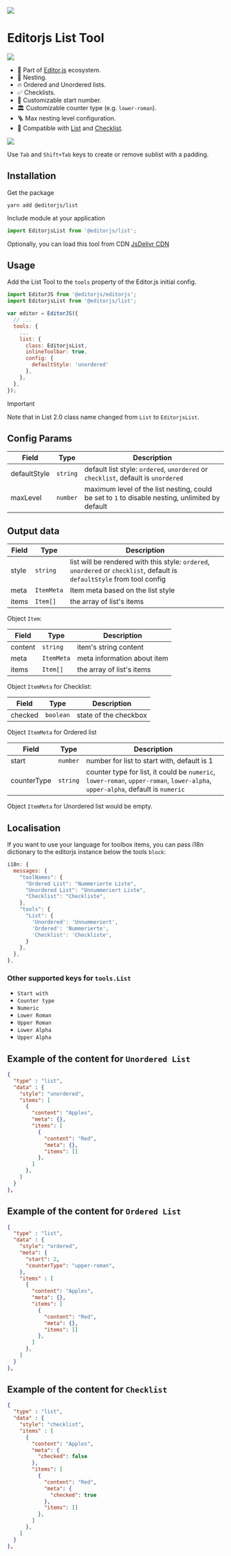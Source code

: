 ![](https://badgen.net/badge/Editor.js/v2.19.2/blue)

# Editorjs List Tool

![](assets/readme_image.png)

- 🤩 Part of [Editor.js](https://editorjs.io/) ecosystem.
- 📂 Nesting.
- 🔥 Ordered and Unordered lists.
- ✅ Checklists.
- 🔢 Customizable start number.
- 🏛️ Customizable counter type (e.g. `lower-roman`).
- 🪜 Max nesting level configuration.
- 📝 Compatible with [List](https://github.com/editor-js/list) and [Checklist](https://github.com/editor-js/checklist).

![](assets/demo.gif)

Use `Tab` and `Shift+Tab` keys to create or remove sublist with a padding.

## Installation

Get the package

```shell
yarn add @editorjs/list
```

Include module at your application

```javascript
import EditorjsList from '@editorjs/list';
```

Optionally, you can load this tool from CDN [JsDelivr CDN](https://cdn.jsdelivr.net/npm/@editorjs/list@2)

## Usage

Add the List Tool to the `tools` property of the Editor.js initial config.

```javascript
import EditorJS from '@editorjs/editorjs';
import EditorjsList from '@editorjs/list';

var editor = EditorJS({
  // ...
  tools: {
    ...
    list: {
      class: EditorjsList,
      inlineToolbar: true,
      config: {
        defaultStyle: 'unordered'
      },
    },
  },
});
```
> [!IMPORTANT]
> Note that in List 2.0 class name changed from `List` to `EditorjsList`.

## Config Params

| Field        | Type     | Description                                                    |
|--------------|----------|----------------------------------------------------------------|
| defaultStyle | `string` | default list style: `ordered`, `unordered` or `checklist`, default is `unordered` |
| maxLevel     | `number` | maximum level of the list nesting, could be set to `1` to disable nesting, unlimited by default |

## Output data

| Field             | Type      |  Description                                                                                                              |
| ----------------- | --------- | ------------------------------------------------------------------------------------------------------------------------- |
| style             | `string`  |  list will be rendered with this style: `ordered`, `unordered` or `checklist`, default is `defaultStyle` from tool config |
| meta              | `ItemMeta`|  Item meta based on the list style                                                                                         |
| items             | `Item[]`  |  the array of list's items                                                                                                |

Object `Item`:

| Field   | Type       | Description                 |
| ------- | ---------- | --------------------------- |
| content | `string`   | item's string content       |
| meta    | `ItemMeta` | meta information about item |
| items   | `Item[]`   | the array of list's items   |

Object `ItemMeta` for Checklist:

| Field   | Type      | Description               |
| ------- | --------- | ------------------------- |
| checked | `boolean` | state of the checkbox     |

Object `ItemMeta` for Ordered list

| Field   | Type      | Description               |
| ------- | --------- | ------------------------- |
| start   | `number`  | number for list to start with, default is 1 |
| counterType | `string`  | counter type for list, it could be `numeric`, `lower-roman`, `upper-roman`, `lower-alpha`, `upper-alpha`, default is `numeric` |


Object `ItemMeta` for Unordered list would be empty.

## Localisation
If you want to use your language for toolbox items, you can pass i18n dictionary to the editorjs instance below the tools `block`:
```javascript
i18n: { 
  messages: {
    "toolNames": {
      "Ordered List": "Nummerierte Liste",
      "Unordered List": "Unnummeriert Liste",
      "Checklist": "Checkliste",
    },
    "tools": {
      "List": {
        'Unordered': 'Unnummeriert',
        'Ordered': 'Nummerierte',
        'Checklist': 'Checkliste',
      }
    },
  },
},
```

### Other supported keys for `tools.List`
- `Start with`
- `Counter type`
- `Numeric`
- `Lower Roman`
- `Upper Roman`
- `Lower Alpha`
- `Upper Alpha`

## Example of the content for `Unordered List`
```json
{
  "type" : "list",
  "data" : {
    "style": "unordered",
    "items": [
      {
        "content": "Apples",
        "meta": {},
        "items": [
          {
            "content": "Red",
            "meta": {},
            "items": []
          },
        ]
      },
    ]
  }
},
```

## Example of the content for `Ordered List`
```json
{
  "type" : "list",
  "data" : {
    "style": "ordered",
    "meta": {
      "start": 2,
      "counterType": "upper-roman",
    },
    "items" : [
      {
        "content": "Apples",
        "meta": {},
        "items": [
          {
            "content": "Red",
            "meta": {},
            "items": []
          },
        ]
      },
    ]
  }
},
```

## Example of the content for `Checklist`
```json
{
  "type" : "list",
  "data" : {
    "style": "checklist",
    "items" : [
      {
        "content": "Apples",
        "meta": {
          "checked": false
        },
        "items": [
          {
            "content": "Red",
            "meta": {
              "checked": true
            },
            "items": []
          },
        ]
      },
    ]
  }
},
```
